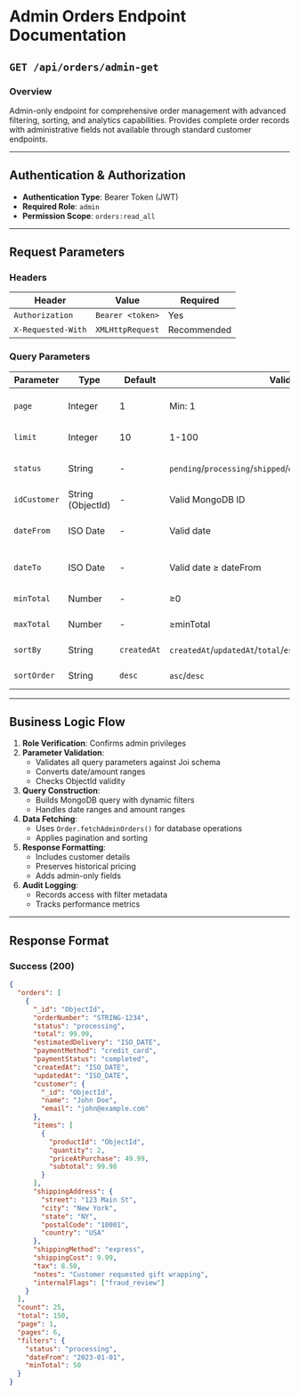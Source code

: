 # Admin Orders Endpoint Documentation

## `GET /api/orders/admin-get`

### Overview
Admin-only endpoint for comprehensive order management with advanced filtering, sorting, and analytics capabilities. Provides complete order records with administrative fields not available through standard customer endpoints.

---

## Authentication & Authorization
- **Authentication Type**: Bearer Token (JWT)
- **Required Role**: `admin`
- **Permission Scope**: `orders:read_all`

---

## Request Parameters

### Headers
| Header | Value | Required |
|--------|-------|----------|
| `Authorization` | `Bearer <token>` | Yes |
| `X-Requested-With` | `XMLHttpRequest` | Recommended |

### Query Parameters
| Parameter | Type | Default | Validation | Description |
|-----------|------|---------|------------|-------------|
| `page` | Integer | 1 | Min: 1 | Pagination page number |
| `limit` | Integer | 10 | 1-100 | Items per page |
| `status` | String | - | `pending`/`processing`/`shipped`/`delivered`/`cancelled`/`refunded` | Filter by order status |
| `idCustomer` | String (ObjectId) | - | Valid MongoDB ID | Filter by customer |
| `dateFrom` | ISO Date | - | Valid date | Start date range (inclusive) |
| `dateTo` | ISO Date | - | Valid date ≥ dateFrom | End date range (inclusive) |
| `minTotal` | Number | - | ≥0 | Minimum order total |
| `maxTotal` | Number | - | ≥minTotal | Maximum order total |
| `sortBy` | String | `createdAt` | `createdAt`/`updatedAt`/`total`/`estimatedDelivery` | Sorting field |
| `sortOrder` | String | `desc` | `asc`/`desc` | Sorting direction |

---

## Business Logic Flow
1. **Role Verification**: Confirms admin privileges
2. **Parameter Validation**: 
   - Validates all query parameters against Joi schema
   - Converts date/amount ranges
   - Checks ObjectId validity
3. **Query Construction**:
   - Builds MongoDB query with dynamic filters
   - Handles date ranges and amount ranges
4. **Data Fetching**:
   - Uses `Order.fetchAdminOrders()` for database operations
   - Applies pagination and sorting
5. **Response Formatting**:
   - Includes customer details
   - Preserves historical pricing
   - Adds admin-only fields
6. **Audit Logging**:
   - Records access with filter metadata
   - Tracks performance metrics

---

## Response Format

### Success (200)
```json
{
  "orders": [
    {
      "_id": "ObjectId",
      "orderNumber": "STRING-1234",
      "status": "processing",
      "total": 99.99,
      "estimatedDelivery": "ISO_DATE",
      "paymentMethod": "credit_card",
      "paymentStatus": "completed",
      "createdAt": "ISO_DATE",
      "updatedAt": "ISO_DATE",
      "customer": {
        "_id": "ObjectId",
        "name": "John Doe",
        "email": "john@example.com"
      },
      "items": [
        {
          "productId": "ObjectId",
          "quantity": 2,
          "priceAtPurchase": 49.99,
          "subtotal": 99.98
        }
      ],
      "shippingAddress": {
        "street": "123 Main St",
        "city": "New York",
        "state": "NY",
        "postalCode": "10001",
        "country": "USA"
      },
      "shippingMethod": "express",
      "shippingCost": 9.99,
      "tax": 8.50,
      "notes": "Customer requested gift wrapping",
      "internalFlags": ["fraud_review"]
    }
  ],
  "count": 25,
  "total": 150,
  "page": 1,
  "pages": 6,
  "filters": {
    "status": "processing",
    "dateFrom": "2023-01-01",
    "minTotal": 50
  }
}